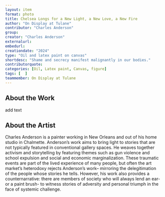 ```yaml
---
layout: item
format: photo
title: Chelsea Longs for a New Light, a New Love, a New Fire
author: "On Display at Tulane"
contributor: "Charles Anderson"
group: 
creator: "Charles Anderson"
externalurl: 
embedurl: 
creationdate: "2024"
type: "Oil and latex paint on canvas"
shortdesc: "Shame and secrecy manifest malignantly in our bodies."
contributorquote: 
categories: [Oil, Latex paint, Canvas, figure]
tags: [  ]
teammember: On Display at Tulane
---
```


## About the Work

add text

## About the Artist

Charles Anderson is a painter working in New Orleans and out of his home studio in Chalmette. Anderson’s work aims to bring light to stories that are not typically featured in conventional gallery spaces. He weaves together activism and storytelling by featuring themes such as gun violence and school expulsion and social and economic marginalization. These traumatic events are part of the lived experience of many people, but often the art market’s heterodoxy rejects Anderson’s work– mirroring the delegitimation of the people whose stories he tells. However, his work also provides a counternarrative: there are members of society who will always lend an ear- or a paint brush- to witness stories of adversity and personal triumph in the face of systemic challenge. 

